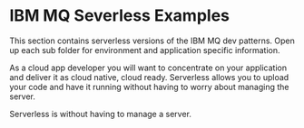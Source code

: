 # IBM MQ Severless Examples
This section contains serverless versions of the IBM MQ dev patterns.
Open up each sub folder for environment and application specific information.

As a cloud app developer you will want to concentrate on your application and deliver it as cloud native, cloud ready. Serverless allows you to upload your code and have it running without having to worry about managing the server.

Serverless is without having to manage a server.
